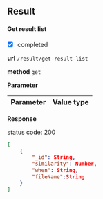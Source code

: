 ## Result

#### Get result list

- [x] completed

**url** 	```/result/get-result-list```

**method**  ```get```

**Parameter**

| Parameter    | Value type |
| ------------ | ---------- |

**Response**

status code: 200
```json
[
    {
        "_id": String,
        "similarity": Number,
        "when": String,
        "fileName":String
    }
]
```
